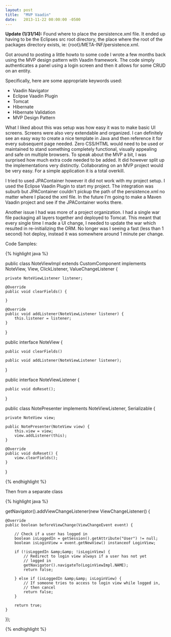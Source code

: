 ```yaml
---
layout: post
title:  "MVP Vaadin"
date:   2013-11-22 00:00:00 -0500
---
```


**Update (1/31/14):** Found where to place the persistence.xml file. It ended up having to be the Eclipses src root directory, the place where the root of the packages directory exists, ie: {root}/META-INF/persistence.xml.

Got around to posting a little howto to some code I wrote a few months back using the MVP design pattern with Vaadin framework. The code simply authenticates a panel using a login screen and then it allows for some CRUD on an entity.

Specifically, here are some appropriate keywords used:
* Vaadin Navigator
* Eclipse Vaadin Plugin
* Tomcat
* Hibernate
* Hibernate Validation
* MVP Design Pattern

What I liked about this was setup was how easy it was to make basic UI screens. Screens were also very extendable and organized. I can definitely see an easy way to create a nice template in Java and then reference it for every subsequent page needed. Zero CSS/HTML would need to be used or maintained to stand something completely functional, visually appealing and safe on multiple browsers. To speak about the MVP a bit, I was surprised how much extra code needed to be added. It did however split up the implementations very distinctly. Collaborating on an MVP project would be very easy. For a simple application it is a total overkill.

I tried to used JPAContainer however it did not work with my project setup. I used the Eclipse Vaadin Plugin to start my project. The integration was suburb but JPAContainer couldn't pickup the path of the persistence.xml no matter where I placed the xml file. In the future I'm going to make a Maven Vaadin project and see if the JPAContainer works there.

Another issue I had was more of a project organization. I had a single war file packaging all layers together and deployed to Tomcat. This meant that every single time I made a UI change, I needed to update the war which resulted in re-initializing the ORM. No longer was I seeing a fast (less than 1 second) hot deploy, instead it was somewhere around 1 minute per change.

Code Samples:

{% highlight java %}

public class NoteViewImpl extends CustomComponent implements NoteView, View,
        ClickListener, ValueChangeListener {

    private NoteViewListener listener;
 
    @Override
    public void clearFields() {

    }

    @Override
    public void addListener(NoteViewListener listener) {
        this.listener = listener;
    }

}

public interface NoteView {

    public void clearFields()

    public void addListener(NoteViewListener listener);
}

public interface NoteViewListener {

    public void doReset();
}

public class NotePresenter implements NoteViewListener, Serializable {

    private NoteView view;

    public NotePresenter(NoteView view) {
        this.view = view;
        view.addListener(this);
    }

    @Override
    public void doReset() {
        view.clearFields();
    }

}

{% endhighlight %}

Then from a separate class

{% highlight java %}

getNavigator().addViewChangeListener(new ViewChangeListener() {

    @Override
    public boolean beforeViewChange(ViewChangeEvent event) {

        // Check if a user has logged in
        boolean isLoggedIn = getSession().getAttribute("User") != null;
        boolean isLoginView = event.getNewView() instanceof LoginView;

        if (!isLoggedIn &amp;&amp; !isLoginView) {
            // Redirect to login view always if a user has not yet
            // logged in
            getNavigator().navigateTo(LoginViewImpl.NAME);
            return false;

        } else if (isLoggedIn &amp;&amp; isLoginView) {
            // If someone tries to access to login view while logged in,
            // then cancel
            return false;
        }

        return true;
    }

});

{% endhighlight %}